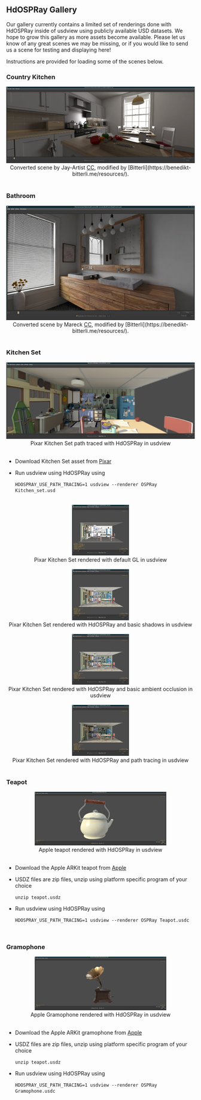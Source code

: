 ## HdOSPRay Gallery

Our gallery currently contains a limited set of renderings done with HdOSPRay
inside of usdview using publicly available USD datasets. We hope to grow this
gallery as more assets become available. Please let us know of any great scenes
we may be missing, or if you would like to send us a scene for testing and
displaying here!

Instructions are provided for loading some of the scenes below.

### Country Kitchen

<center>
<img src="images/hdospray_kitchen2.jpg" alt="Country Kitchen">
<br/>
Converted scene by Jay-Artist <a href="https://creativecommons.org/licenses/by/3.0/">CC</a>, modified by [Bitterli](https://benedikt-bitterli.me/resources/).
<br/>
</center>
<br/>

### Bathroom

<center>
<img src="images/hdospray_bathroom.jpg" alt="Bathroom">
<br/>
Converted scene by Mareck <a href="https://creativecommons.org/publicdomain/zero/1.0/">CC</a>, modified by [Bitterli](https://benedikt-bitterli.me/resources/).
<br/>
</center>
<br/>

### Kitchen Set

<center>
<img src="images/hdospray_kitchen_pt.jpg" alt="Pixar Kitchen Set path traced with HdOSPRay in usdview">
<br/>
Pixar Kitchen Set path traced with HdOSPRay in usdview
<br/>
</center>
<br/>

- Download Kitchen Set asset from [Pixar](http://graphics.pixar.com/usd/downloads.html)
- Run usdview using HdOSPRay using

    ```
    HDOSPRAY_USE_PATH_TRACING=1 usdview --renderer OSPRay Kitchen_set.usd
    ```
<br/>

<center>
<img src="images/usd_gl_thumbnail.jpg" alt="Pixar Kitchen Set GL" width=30%>
<br/>
Pixar Kitchen Set rendered with default GL in usdview
<br/>
</center>
<br/>

<center>
<img src="images/usd_shadows_thumbnail.jpg" alt="Pixar Kitchen Set shadows" width=30%>
<br/>
Pixar Kitchen Set rendered with HdOSPRay and basic shadows in usdview
<br/>
</center>
<br/>

<center>
<img src="images/usd_ao_thumbnail.jpg" alt="Pixar Kitchen Set AO" width=30%>
<br/>
Pixar Kitchen Set rendered with HdOSPRay and basic ambient 
occlusion in usdview
<br/>
</center>
<br/>


<center>
<img src="images/usd_pt_thumbnail.jpg" alt="Pixar Kitchen Set path traced" width=30%>
<br/>
Pixar Kitchen Set rendered with HdOSPRay and path tracing in usdview
<br/>
</center>
<br/>

### Teapot

<center>
<img src="images/hdospray_teapot2_thumbnail.jpg" alt="Teapot" width=70%>
<br/>
Apple teapot rendered with HdOSPRay in usdview
<br/>
</center>
<br/>

- Download the Apple ARKit teapot from [Apple](https://developer.apple.com/arkit/gallery/models/teapot/teapot.usdz)
- USDZ files are zip files, unzip using platform specific program of your choice

    ```
    unzip teapot.usdz
    ```

- Run usdview using HdOSPRay using

    ```
    HDOSPRAY_USE_PATH_TRACING=1 usdview --renderer OSPRay Teapot.usdc
    ```
<br/>

### Gramophone

<center>
<img src="images/hdospray_gramophone_thumbnail.jpg" alt="Gramophone" width=70%>
<br/>
Apple Gramophone rendered with HdOSPRay in usdview
<br/>
</center>
<br/>

- Download the Apple ARKit gramophone from [Apple](https://developer.apple.com/arkit/gallery/models/gramophone/gramophone.usdz)
- USDZ files are zip files, unzip using platform specific program of your choice

    ```
    unzip teapot.usdz
    ```

- Run usdview using HdOSPRay using

    ```
    HDOSPRAY_USE_PATH_TRACING=1 usdview --renderer OSPRay Gramophone.usdc
    ```
<br/>
